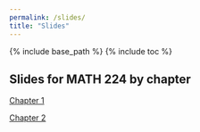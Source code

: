 ```yaml
---
permalink: /slides/
title: "Slides"
---
```


{% include base_path %}
{% include toc %}

## Slides for MATH 224 by chapter

[Chapter 1]("/files/Chap1.pdf")

[Chapter 2]("/files/Chap2.pdf")
